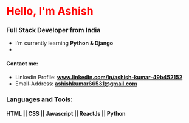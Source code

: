 <h1 align="left"><span style="color:red">Hello, I'm Ashish</span></h1>
<h3 align="left">Full Stack Developer from India</h3>

-  I’m currently learning **Python & Django**
- 
#### Contact me: 
- Linkedin Profile: **www.linkedin.com/in/ashish-kumar-49b452152**
- Email-Address: **ashishkumar66531@gmail.com**




### Languages and Tools:
#### HTML || CSS || Javascript || ReactJs || Python 


